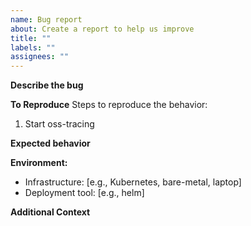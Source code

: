 ```yaml
---
name: Bug report
about: Create a report to help us improve
title: ""
labels: ""
assignees: ""
---
```


**Describe the bug**

<!-- A clear and concise description of what the bug is.-->

**To Reproduce**
Steps to reproduce the behavior:

1. Start oss-tracing

**Expected behavior**

<!-- A clear and concise description of what you expected to happen. -->

**Environment:**

- Infrastructure: [e.g., Kubernetes, bare-metal, laptop]
- Deployment tool: [e.g., helm]

**Additional Context**

<!--  Additional relevant info which can help us debug this issue easily like Logs, Configuration etc. -->
